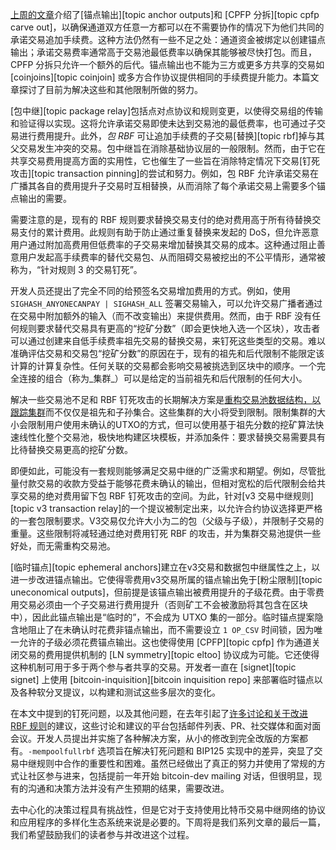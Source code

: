 [上周的文章][policy08]介绍了[锚点输出][topic anchor outputs]和 [CPFP 分拆][topic cpfp carve out]，以确保通道双方任意一方都可以在不需要协作的情况下为他们共同的承诺交易追加手续费。这种方法仍然有一些不足之处：通道资金被绑定以创建锚点输出；承诺交易费率通常高于交易池最低费率以确保其能够被尽快打包。而且，CPFP 分拆只允许一个额外的后代。锚点输出也不能为三方或更多方共享的交易如 [coinjoins][topic coinjoin] 或多方合作协议提供相同的手续费提升能力。本篇文章探讨了目前为解决这些和其他限制所做的努力。

[包中继][topic package relay]包括点对点协议和规则变更，以使得交易组的传输和验证得以实现。这将允许承诺交易即使未达到交易池的最低费率，也可通过子交易进行费用提升。此外，*包 RBF* 可让追加手续费的子交易[替换][topic rbf]掉与其父交易发生冲突的交易。包中继旨在消除基础协议层的一般限制。然而，由于它在共享交易费用提高方面的实用性，它也催生了一些旨在消除特定情况下交易[钉死攻击][topic transaction pinning]的尝试和努力。例如，包 RBF 允许承诺交易在广播其各自的费用提升子交易时互相替换，从而消除了每个承诺交易上需要多个锚点输出的需要。

需要注意的是，现有的 RBF 规则要求替换交易支付的绝对费用高于所有待替换交易支付的累计费用。此规则有助于防止通过重复替换来发起的 DoS，但允许恶意用户通过附加高费用但低费率的子交易来增加替换其交易的成本。这种通过阻止善意用户发起高手续费率的替代交易包、从而阻碍交易被挖出的不公平情形，通常被称为，“针对规则 3 的交易钉死”。

开发人员还提出了完全不同的给预签名交易增加费用的方式。例如，使用 `SIGHASH_ANYONECANPAY | SIGHASH_ALL` 签署交易输入，可以允许交易广播者通过在交易中附加额外的输入（而不改变输出）来提供费用。然而，由于 RBF 没有任何规则要求替代交易具有更高的“挖矿分数”（即会更快地入选一个区块），攻击者可以通过创建来自低手续费率祖先交易的替换交易，来钉死这些类型的交易。难以准确评估交易和交易包“挖矿分数”的原因在于，现有的祖先和后代限制不能限定该计算的计算复杂性。任何关联的交易都会影响交易被挑选到区块中的顺序。一个完全连接的组合（称为_集群_）可以是给定的当前祖先和后代限制的任何大小。

解决一些交易池不足和 RBF 钉死攻击的长期解决方案是[重构交易池数据结构，以跟踪集群][mempool clustering]而不仅仅是祖先和子孙集合。这些集群的大小将受到限制。限制集群的大小会限制用户使用未确认的UTXO的方式，但可以使用基于祖先分数的挖矿算法快速线性化整个交易池，极快地构建区块模板，并添加条件：要求替换交易需要具有比待替换交易更高的挖矿分数。

即便如此，可能没有一套规则能够满足交易中继的广泛需求和期望。例如，尽管批量付款交易的收款方受益于能够花费未确认的输出，但相对宽松的后代限制会给共享交易的绝对费用留下包 RBF 钉死攻击的空间。为此，针对[v3 交易中继规则][topic v3 transaction relay]的一个提议被制定出来，以允许合约协议选择更严格的一套包限制要求。V3交易仅允许大小为二的包（父级与子级），并限制子交易的重量。这些限制将减轻通过绝对费用钉死 RBF 的攻击，并为集群交易池提供一些好处，而无需重构交易池。

[临时锚点][topic ephemeral anchors]建立在v3交易和数据包中继属性之上，以进一步改进锚点输出。它使得零费用v3交易所属的锚点输出免于[粉尘限制][topic uneconomical outputs]，但前提是该锚点输出被费用提升的子级花费。由于零费用交易必须由一个子交易进行费用提升（否则矿工不会被激励将其包含在区块中），因此此锚点输出是“临时的”，不会成为 UTXO 集的一部分。临时锚点提案隐含地阻止了在未确认时花费非锚点输出，而不需要设立 `1 OP_CSV` 时间锁，因为唯一允许的子级必须花费锚点输出。这也使得使用 [CPFP][topic cpfp] 作为通道关闭交易的费用提供机制的 [LN symmetry][topic eltoo] 协议成为可能。它还使得这种机制可用于多于两个参与者共享的交易。开发者一直在 [signet][topic signet] 上使用 [bitcoin-inquisition][bitcoin inquisition repo] 来部署临时锚点以及各种软分叉提议，以构建和测试这些多层次的变化。

在本文中提到的钉死问题，以及其他问题，在去年引起了[许多讨论和关于改进 RBF 规则][2022 rbf]的建议，这些讨论和建议的平台包括邮件列表、PR、社交媒体和面对面会议。开发人员提出并实施了各种解决方案，从小的修改到完全改版的方案都有。`-mempoolfullrbf` 选项旨在解决钉死问题和 BIP125 实现中的差异，突显了交易中继规则中合作的重要性和困难。虽然已经做出了真正的努力并使用了常规的方式让社区参与进来，包括提前一年开始 bitcoin-dev mailing 对话，但很明显，现有的沟通和决策方法并没有产生预期的结果，需要改进。

去中心化的决策过程具有挑战性，但是它对于支持使用比特币交易中继网络的协议和应用程序的多样化生态系统来说是必要的。下周将是我们系列文章的最后一篇，我们希望鼓励我们的读者参与并改进这个过程。

[mempool clustering]: https://github.com/bitcoin/bitcoin/issues/27677
[policy08]: /zh/newsletters/2023/07/05/#等待确认-8交易池规则是个接口
[2022 rbf]: /zh/newsletters/2022/12/21/#rbf
